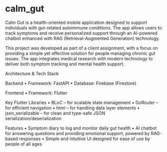 # calm_gut

Calm Gut is a health-oriented mobile application designed to support individuals with gut-related autoimmune conditions. The app allows users to track symptoms and receive personalized support through an AI-powered chatbot enhanced with RAG (Retrieval-Augmented Generation) technology.

This project was developed as part of a client assignment, with a focus on providing a simple yet effective solution for people managing chronic gut issues. The app integrates medical research with modern technology to deliver both symptom tracking and mental health support.

Architecture & Tech Stack

Backend
 • Framework: FastAPI
 • Database: Firebase (Firestore)

Frontend
 • Framework: Flutter

Key Flutter Libraries
 • BLoC – for scalable state management
 • GoRouter – for efficient navigation
 • html – for handling data layer elements
 • json_serializable – for clean and type-safe JSON serialization/deserialization

Features
 • Symptom diary to log and monitor daily gut health
 • AI chatbot for answering questions and providing emotional support, powered by RAG-based responses
 • Simple and intuitive UI designed for ease of use by people of all ages


